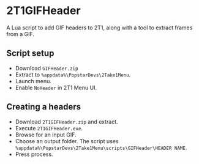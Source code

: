 # 2T1GIFHeader
A Lua script to add GIF headers to 2T1, along with a tool to extract frames from a GIF.

## Script setup
* Download `GIFHeader.zip`
* Extract to `%appdata%\PopstarDevs\2Take1Menu`.
* Launch menu.
* Enable `NoHeader` in 2T1 Menu UI.

## Creating a headers
* Download `2T1GIFHeader.zip` and extract.
* Execute `2T1GIFHeader.exe`.
* Browse for an input GIF.
* Choose an output folder. The script uses `%appdata%\PopstarDevs\2Take1Menu\scripts\GIFHeader\HEADER NAME`.
* Press process.